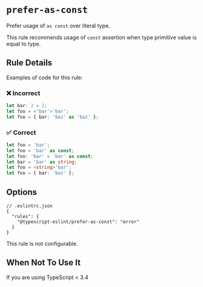 # `prefer-as-const`

Prefer usage of `as const` over literal type.

This rule recommends usage of `const` assertion when type primitive value is equal to type.

## Rule Details

Examples of code for this rule:

<!--tabs-->

### ❌ Incorrect

```ts
let bar: 2 = 2;
let foo = <'bar'>'bar';
let foo = { bar: 'baz' as 'baz' };
```

### ✅ Correct

```ts
let foo = 'bar';
let foo = 'bar' as const;
let foo: 'bar' = 'bar' as const;
let bar = 'bar' as string;
let foo = <string>'bar';
let foo = { bar: 'baz' };
```

<!--/tabs-->

## Options

```jsonc
// .eslintrc.json
{
  "rules": {
    "@typescript-eslint/prefer-as-const": "error"
  }
}
```

This rule is not configurable.

## When Not To Use It

If you are using TypeScript < 3.4
